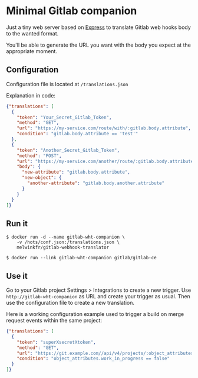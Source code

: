 # Minimal Gitlab companion
Just a tiny web server based on [Express](http://expressjs.com)
to translate Gitlab web hooks body to the wanted format.

You'll be able to generate the URL you want with the body you expect
at the appropriate moment.

## Configuration
Configuration file is located at `/translations.json`

Explanation in code:
```json
{"translations": [
  {
    "token": "Your_Secret_Gitlab_Token",
    "method": "GET",
    "url": "https://my-service.com/route/with/:gitlab.body.attribute",
    "condition": "gitlab.body.attribute == 'test'"
  },
  {
    "token": "Another_Secret_Gitlab_Token",
    "method": "POST",
    "url": "https://my-service.com/another/route/:gitlab.body.attribute",
    "body": {
      "new-attribute": "gitlab.body.attribute",
      "new-object": {
        "another-attribute": "gitlab.body.another.attribute"
      }
    }
  }
]}
```

## Run it
    $ docker run -d --name gitlab-wht-companion \
        -v /hots/conf.json:/translations.json \
        melwinkfr/gitlab-webhook-translator

    $ docker run --link gitlab-wht-companion gitlab/gitlab-ce

## Use it
Go to your Gitlab project Settings > Integrations to create a new trigger.
Use `http://gitlab-wht-companion` as URL and create your trigger as usual.
Then use the configuration file to create a new translation.

Here is a working configuration example used to trigger a build
on merge request events within the same project:
```json
{"translations": [
  {
    "token": "superXsecretXtoken",
    "method": "GET",
    "url": "https://git.example.com//api/v4/projects/:object_attributes.source_project_id/ref/:object_attributes.source_branch/trigger/pipeline?token=3d4e9e3139c73a6be30bece40bd3e8",
    "condition": "object_attributes.work_in_progress == false"
  }
]}
```
